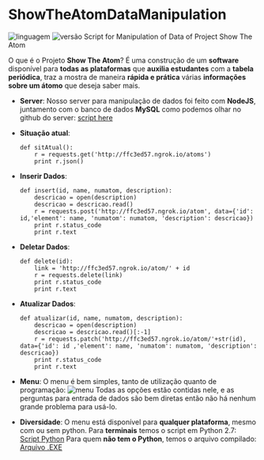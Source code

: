 
# ShowTheAtomDataManipulation
![linguagem](https://img.shields.io/badge/Python-2.7-brightgreen.svg)
![versão](https://img.shields.io/badge/version-v0.2-orange.svg)
Script for Manipulation of Data of Project Show The Atom

O que é o Projeto **Show The Atom**? É uma construção de um **software** disponível para **todas as plataformas** que **auxilia estudantes** com a **tabela periódica**, traz a mostra de maneira **rápida e prática** várias **informações sobre um átomo** que deseja saber mais.

- **Server**:
	Nosso server  para manipulação de dados foi feito com **NodeJS**, juntamento com o banco de dados **MySQL** como podemos olhar no github do server: [script here](https://github.com/ProfessorJamesBach/ShowTheAtomServer)
 - **Situação atual**:
	 ````
	 def sitAtual():
	     r = requests.get('http://ffc3ed57.ngrok.io/atoms')
	     print r.json()
	 ````
 - **Inserir Dados**:
	 ````
	 def insert(id, name, numatom, description):
	     descricao = open(description)
	     descricao = descricao.read()
	     r = requests.post('http://ffc3ed57.ngrok.io/atom', data={'id': id,'element': name, 'numatom': numatom, 'description': descricao})
	     print r.status_code
	     print r.text 
	 ````
- **Deletar Dados**:
	````
	def delete(id):
	    link = 'http://ffc3ed57.ngrok.io/atom/' + id
	    r = requests.delete(link)
	    print r.status_code
	    print r.text
	````
- **Atualizar Dados**:
	````
	def atualizar(id, name, numatom, description):
	    descricao = open(description)
	    descricao = descricao.read()[:-1]
	    r = requests.patch('http://ffc3ed57.ngrok.io/atom/'+str(id), data={'id': id ,'element': name, 'numatom': numatom, 'description': descricao})
	    print r.status_code
	    print r.text
	````

- **Menu**:
	O menu é bem simples, tanto de utilização quanto de programação:
	![menu](https://i.imgur.com/meqDpJU.png)
	Todas as opções estão contidas nele, e as perguntas para entrada de dados são bem diretas então não há nenhum grande problema para usá-lo.

- **Diversidade**:
	O menu está disponível para **qualquer plataforma**, mesmo com ou sem python.
	Para **terminais** temos o script em Python 2.7: [Script Python](https://github.com/ProfessorJamesBach/ShowTheAtomServer/blob/master/mysql.py)
	Para quem **não tem o Python**, temos o arquivo compilado: [Arquivo .EXE](https://github.com/ProfessorJamesBach/ShowTheAtomServer/blob/master/mysql.exe)

